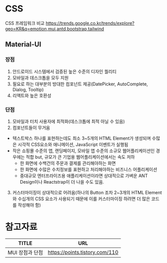 # CSS

CSS 프레임워크 비교
https://trends.google.co.kr/trends/explore?geo=KR&q=emotion,mui,antd,bootstrap,tailwind

## Material-UI
### 장점
1. 안드로이드 시스템에서 검증된 높은 수준의 디자인 퀄리티
2. 모바일과 데스크톱을 모두 지원
3. 필요로 하는 대부분의 방대한 컴포넌트 제공(DatePicker, AutoComplete, Dialog, Tooltip)
4. 리액트와 높은 호환성

### 단점
1. 모바일과 터치 사용자에 최적화(데스크톱에 최적 아닐 수 있음)
2. 컴포넌트들이 무거움
  - 텍스트박스 하나를 표현하는데도 최소 3~5개의 HTML Element가 생성되며 수많은 시각적 CSS요소와 애니메이션, JavaScript 이벤트가 실행됨
  - 작은 쇼핑몰 수준의 앱, 랜딩페이지, 모바일 앱 수준의 소규모 웹어플리케이션인 경우에는 적합 but, 규모가 큰 기업용 웹어플리케이션에서는 속도 저하
    - 한 화면에 수백건의 주문과 결제를 관리해야하는 화면
    - 한 화면에 수많은 수치정보를 표현하고 처리해야하는 비즈니스 어플리케이션
    - 중대규모 엔터프라이즈용 애플리케이션이라면 상대적으로 가벼운 ANT Design이나 Reactstrap이 더 나을 수도 있음.
3. 커스터마이징이 상대적으로 어려움(하나의 Button 조차 2~3개의 HTML Element와 수십개의 CSS 요소가 사용되기 때문에 이를 커스터마이징 하려면 더 많은 코드를 작성해야 함)

# 참고자료
|TITLE|URL|
|---|---|
|MUI 장점과 단점|https://points.tistory.com/110|